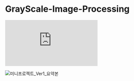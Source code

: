 # GrayScale-Image-Processing
![미니프로젝트_Ver1_스핀오프_요약본.pdf](https://github.com/Jday4612/GrayScale-Image-Processing/files/14733455/_Ver1_._.pdf)

![미니프로젝트_Ver1_요약본](https://github.com/Jday4612/GrayScale-Image-Processing/assets/66297198/b992afcd-1cfa-4ab9-8c24-fb23ba198d6e)
